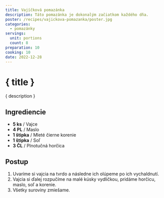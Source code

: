 ```yaml
---
title: Vajíčková pomazánka
description: Táto pomazánka je dokonalým začiatkom každého dňa.
poster: /recipes/vajickova-pomazanka/poster.jpg
categories:
  - pomazánky
servings:
  unit: portions
  count: 8
preparation: 10
cooking: 10
date: 2022-12-28
---
```


# { title }

{ description }

## Ingrediencie

- **5 ks** / Vajce
- **4 PL** / Maslo
- **1 štipka** / Mleté čierne korenie
- **1 štipka** / Soľ
- **3 ČL** / Plnotučná horčica

## Postup

1. Uvaríme si vajcia na tvrdo a následne ich olúpeme po ich vychaldnutí.
2. Vajcia si ďalej rozpučíme na malé kúsky vydličkou, pridáme horčicu, maslo, soľ a korenie.
3. Všetky suroviny zmiešame.
